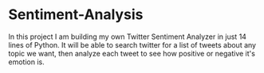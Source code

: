 # Sentiment-Analysis
In this project I am building my own Twitter Sentiment Analyzer in just 14 lines of Python. It will be able to search twitter for a list of tweets about any topic we want, then analyze each tweet to see how positive or negative it's emotion is. 
